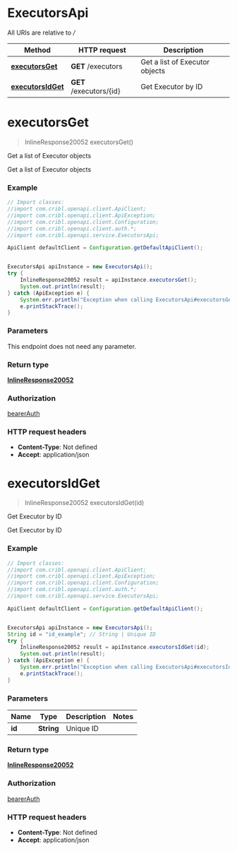 # ExecutorsApi

All URIs are relative to */*

Method | HTTP request | Description
------------- | ------------- | -------------
[**executorsGet**](ExecutorsApi.md#executorsGet) | **GET** /executors | Get a list of Executor objects
[**executorsIdGet**](ExecutorsApi.md#executorsIdGet) | **GET** /executors/{id} | Get Executor by ID

<a name="executorsGet"></a>
# **executorsGet**
> InlineResponse20052 executorsGet()

Get a list of Executor objects

Get a list of Executor objects

### Example
```java
// Import classes:
//import com.cribl.openapi.client.ApiClient;
//import com.cribl.openapi.client.ApiException;
//import com.cribl.openapi.client.Configuration;
//import com.cribl.openapi.client.auth.*;
//import com.cribl.openapi.service.ExecutorsApi;

ApiClient defaultClient = Configuration.getDefaultApiClient();


ExecutorsApi apiInstance = new ExecutorsApi();
try {
    InlineResponse20052 result = apiInstance.executorsGet();
    System.out.println(result);
} catch (ApiException e) {
    System.err.println("Exception when calling ExecutorsApi#executorsGet");
    e.printStackTrace();
}
```

### Parameters
This endpoint does not need any parameter.

### Return type

[**InlineResponse20052**](InlineResponse20052.md)

### Authorization

[bearerAuth](../README.md#bearerAuth)

### HTTP request headers

 - **Content-Type**: Not defined
 - **Accept**: application/json

<a name="executorsIdGet"></a>
# **executorsIdGet**
> InlineResponse20052 executorsIdGet(id)

Get Executor by ID

Get Executor by ID

### Example
```java
// Import classes:
//import com.cribl.openapi.client.ApiClient;
//import com.cribl.openapi.client.ApiException;
//import com.cribl.openapi.client.Configuration;
//import com.cribl.openapi.client.auth.*;
//import com.cribl.openapi.service.ExecutorsApi;

ApiClient defaultClient = Configuration.getDefaultApiClient();


ExecutorsApi apiInstance = new ExecutorsApi();
String id = "id_example"; // String | Unique ID
try {
    InlineResponse20052 result = apiInstance.executorsIdGet(id);
    System.out.println(result);
} catch (ApiException e) {
    System.err.println("Exception when calling ExecutorsApi#executorsIdGet");
    e.printStackTrace();
}
```

### Parameters

Name | Type | Description  | Notes
------------- | ------------- | ------------- | -------------
 **id** | **String**| Unique ID |

### Return type

[**InlineResponse20052**](InlineResponse20052.md)

### Authorization

[bearerAuth](../README.md#bearerAuth)

### HTTP request headers

 - **Content-Type**: Not defined
 - **Accept**: application/json

